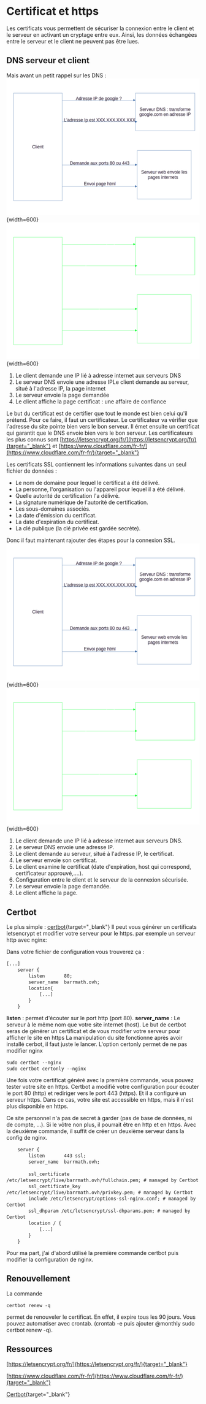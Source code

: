 # Certificat et https

Les certificats vous permettent de sécuriser la connexion entre le client et le serveur en activant un cryptage entre eux.
Ainsi, les données échangées entre le serveur et le client ne peuvent pas être lues.

## DNS serveur et client

Mais avant un petit rappel sur les DNS :
![schema internet](autohebergement/fonctionnement_internet.png#only-light){width=600}
![schema internet](autohebergement/fonctionnement_internet_dark.png#only-dark){width=600}

1. Le client demande une IP lié à adresse internet aux serveurs DNS
1. Le serveur DNS envoie une adresse IPLe client demande au serveur, situé à l'adresse IP, la page internet
1. Le serveur envoie la page demandée
1. Le client affiche la page certificat : une affaire de confiance

Le but du certificat est de certifier que tout le monde est bien celui qu'il prétend. Pour ce faire, il faut un certificateur.
Le certificateur va vérifier que l'adresse du site pointe bien vers le bon serveur.
Il émet ensuite un certificat qui garantit que le DNS envoie bien vers le bon serveur.
Les certificateurs les plus connus sont
[https://letsencrypt.org/fr/](https://letsencrypt.org/fr/){target="_blank"} et
[https://www.cloudflare.com/fr-fr/](https://www.cloudflare.com/fr-fr/){target="_blank"}

Les certificats SSL contiennent les informations suivantes dans un seul fichier de données :

- Le nom de domaine pour lequel le certificat a été délivré.
- La personne, l'organisation ou l'appareil pour lequel il a été délivré.
- Quelle autorité de certification l'a délivré.
- La signature numérique de l'autorité de certification.
- Les sous-domaines associés.
- La date d'émission du certificat.
- La date d'expiration du certificat.
- La clé publique (la clé privée est gardée secrète).

Donc il faut maintenant rajouter des étapes pour la connexion SSL.
![schema internet](autohebergement/fonctionnement_internet.png#only-light){width=600}
![schema internet](autohebergement/fonctionnement_internet_dark.png#only-dark){width=600}

1. Le client demande une IP lié à adresse internet aux serveurs DNS.
1. Le serveur DNS envoie une adresse IP.
1. Le client demande au serveur, situé à l'adresse IP, le certificat.
1. Le serveur envoie son certificat.
1. Le client examine le certificat (date d'expiration, host qui correspond, certificateur approuvé,....).
1. Configuration entre le client et le serveur de la connexion sécurisée.
1. Le serveur envoie la page demandée.
1. Le client affiche la page.

## Certbot

Le plus simple : [certbot](https://certbot.eff.org/){target="_blank"}
Il peut vous générer un certificats letsencrypt et modifier votre serveur pour le https.
par exemple un serveur http avec nginx:

Dans votre fichier de configuration vous trouverez ça :

```nginx
[...]    
    server {
        listen       80;
        server_name  barrmath.ovh;
        location{
            [...]
        }
    }
```

**listen** : permet d'écouter sur le port http (port 80).
**server_name** : Le serveur à le même nom que votre site internet (host).
Le but de certbot seras de générer un certificat et de vous modifier votre serveur pour afficher le site en https
La manipulation du site fonctionne après avoir installé cerbot, il faut juste le lancer. L'option certonly permet de ne pas modifier nginx

```shell
sudo certbot --nginx 
sudo certbot certonly --nginx
```

Une fois votre certificat généré avec la première commande, vous pouvez tester votre site en https.
Certbot a modifié votre configuration pour écouter le port 80 (http) et rediriger vers le port 443 (https). Et il a configuré un serveur https.
Dans ce cas, votre site est accessible en https, mais il n'est plus disponible en https.

Ce site personnel n'a pas de secret à garder (pas de base de données, ni de compte, ...). Si le vôtre non plus, il pourrait être en http et en https.
Avec la deuxième commande, il suffit de créer un deuxième serveur dans la config de nginx.

```nginx
    server {
        listen       443 ssl;
        server_name  barrmath.ovh;

        ssl_certificate /etc/letsencrypt/live/barrmath.ovh/fullchain.pem; # managed by Certbot
        ssl_certificate_key /etc/letsencrypt/live/barrmath.ovh/privkey.pem; # managed by Certbot
        include /etc/letsencrypt/options-ssl-nginx.conf; # managed by Certbot
        ssl_dhparam /etc/letsencrypt/ssl-dhparams.pem; # managed by Certbot
        location / {
            [...]
        }
    }
```

Pour ma part, j'ai d'abord utilisé la première commande certbot puis modifier la configuration de nginx.

## Renouvellement

La commande

```shell
certbot renew -q
```

permet de renouveler le certificat. En effet, il expire tous les 90 jours.
Vous pouvez automatiser avec crontab. (crontab -e puis ajouter @monthly sudo certbot renew -q).

## Ressources

[https://letsencrypt.org/fr/](https://letsencrypt.org/fr/){target="_blank"}

[https://www.cloudflare.com/fr-fr/](https://www.cloudflare.com/fr-fr/){target="_blank"}

[Certbot](https://certbot.eff.org/){target="_blank"}
